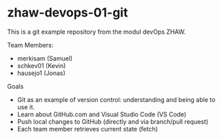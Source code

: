 # zhaw-devops-01-git
This is a git example repository from the modul devOps ZHAW.

Team Members:
- merkisam (Samuel)
- schkev01 (Kevin) 
- hausejo1 (Jonas)

Goals
- Git as an example of version control: understanding and being able to use it. 
- Learn about GitHub.com and Visual Studio Code (VS Code) 
- Push local changes to GitHub (directly and via branch/pull request)  
- Each team member retrieves current state (fetch) 
